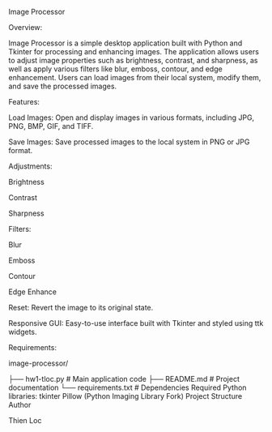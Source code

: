 Image Processor

Overview:

Image Processor is a simple desktop application built with Python and Tkinter for processing and enhancing images. The application allows users to adjust image properties such as brightness, contrast, and sharpness, as well as apply various filters like blur, emboss, contour, and edge enhancement. Users can load images from their local system, modify them, and save the processed images.

Features:

Load Images: Open and display images in various formats, including JPG, PNG, BMP, GIF, and TIFF.

Save Images: Save processed images to the local system in PNG or JPG format.

Adjustments:

Brightness

Contrast

Sharpness

Filters:

Blur

Emboss

Contour

Edge Enhance

Reset: Revert the image to its original state.

Responsive GUI: Easy-to-use interface built with Tkinter and styled using ttk widgets.

Requirements:

image-processor/

├── hw1-tloc.py   # Main application code
├── README.md            # Project documentation
└── requirements.txt     # Dependencies
Required Python libraries:
tkinter
Pillow (Python Imaging Library Fork)
Project Structure
Author

Thien Loc
